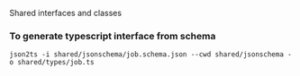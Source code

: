 Shared interfaces and classes

### To generate typescript interface from schema

```
json2ts -i shared/jsonschema/job.schema.json --cwd shared/jsonschema -o shared/types/job.ts
```
